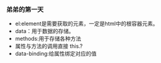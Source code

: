 ### 弟弟的第一天
- el:element是需要获取的元素，一定是html中的根容器元素。  
- data：用于数据的存储。  
- methods:用于存储各种方法  
- 属性与方法的调用直接 this.?   
- data-binding:给属性绑定对应的值  

